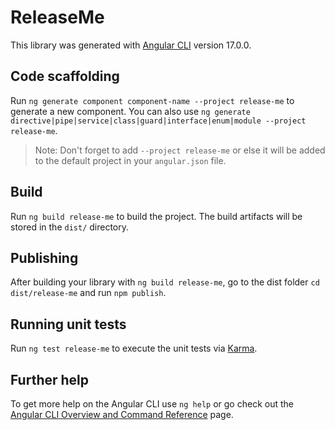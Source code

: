 # ReleaseMe

This library was generated with [Angular CLI](https://github.com/angular/angular-cli) version 17.0.0.

## Code scaffolding

Run `ng generate component component-name --project release-me` to generate a new component. You can also use `ng generate directive|pipe|service|class|guard|interface|enum|module --project release-me`.
> Note: Don't forget to add `--project release-me` or else it will be added to the default project in your `angular.json` file. 

## Build

Run `ng build release-me` to build the project. The build artifacts will be stored in the `dist/` directory.

## Publishing

After building your library with `ng build release-me`, go to the dist folder `cd dist/release-me` and run `npm publish`.

## Running unit tests

Run `ng test release-me` to execute the unit tests via [Karma](https://karma-runner.github.io).

## Further help

To get more help on the Angular CLI use `ng help` or go check out the [Angular CLI Overview and Command Reference](https://angular.io/cli) page.
